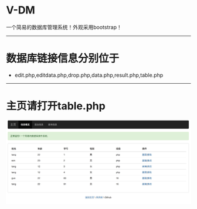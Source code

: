 # V-DM
一个简易的数据库管理系统！外观采用bootstrap！

---

# 数据库链接信息分别位于
- edit.php,editdata.php,drop.php,data.php,result.php,table.php

---


# 主页请打开table.php
![V-DM](https://github.com/ai0by/V-DM/blob/master/111.png?raw=true)